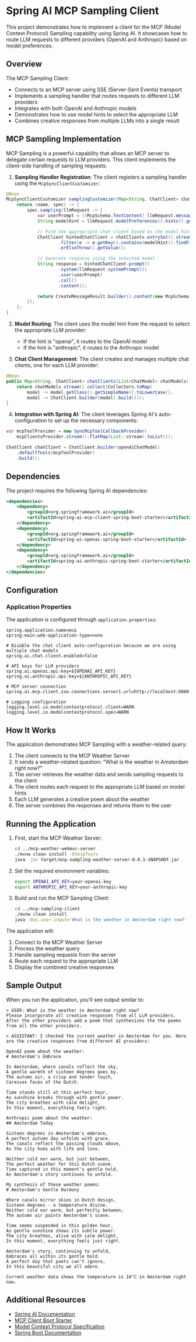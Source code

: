 # Spring AI MCP Sampling Client

This project demonstrates how to implement a client for the MCP (Model Context Protocol) Sampling capability using Spring AI. It showcases how to route LLM requests to different providers (OpenAI and Anthropic) based on model preferences.

## Overview

The MCP Sampling Client:
- Connects to an MCP server using SSE (Server-Sent Events) transport
- Implements a sampling handler that routes requests to different LLM providers
- Integrates with both OpenAI and Anthropic models
- Demonstrates how to use model hints to select the appropriate LLM
- Combines creative responses from multiple LLMs into a single result

## MCP Sampling Implementation

MCP Sampling is a powerful capability that allows an MCP server to delegate certain requests to LLM providers. This client implements the client-side handling of sampling requests:

1. **Sampling Handler Registration**: The client registers a sampling handler using the `McpSyncClientCustomizer`:

```java
@Bean
McpSyncClientCustomizer samplingCustomizer(Map<String, ChatClient> chatClients) {
    return (name, spec) -> {
        spec.sampling(llmRequest -> {
            var userPrompt = ((McpSchema.TextContent) llmRequest.messages().get(0).content()).text();
            String modelHint = llmRequest.modelPreferences().hints().get(0).name();

            // Find the appropriate chat client based on the model hint
            ChatClient hintedChatClient = chatClients.entrySet().stream()
                    .filter(e -> e.getKey().contains(modelHint)).findFirst()
                    .orElseThrow().getValue();

            // Generate response using the selected model
            String response = hintedChatClient.prompt()
                    .system(llmRequest.systemPrompt())
                    .user(userPrompt)
                    .call()
                    .content();

            return CreateMessageResult.builder().content(new McpSchema.TextContent(response)).build();
        });
    };
}
```

2. **Model Routing**: The client uses the model hint from the request to select the appropriate LLM provider:
   - If the hint is "openai", it routes to the OpenAI model
   - If the hint is "anthropic", it routes to the Anthropic model

3. **Chat Client Management**: The client creates and manages multiple chat clients, one for each LLM provider:

```java
@Bean
public Map<String, ChatClient> chatClients(List<ChatModel> chatModels) {
    return chatModels.stream().collect(Collectors.toMap(
        model -> model.getClass().getSimpleName().toLowerCase(),
        model -> ChatClient.builder(model).build()));
}
```

4. **Integration with Spring AI**: The client leverages Spring AI's auto-configuration to set up the necessary components:

```java
var mcpToolProvider = new SyncMcpToolCallbackProvider(
    mcpClientsProvider.stream().flatMap(List::stream).toList());

ChatClient chatClient = ChatClient.builder(openAiChatModel)
    .defaultTools(mcpToolProvider)
    .build();
```

## Dependencies

The project requires the following Spring AI dependencies:

```xml
<dependencies>
    <dependency>
        <groupId>org.springframework.ai</groupId>
        <artifactId>spring-ai-mcp-client-spring-boot-starter</artifactId>
    </dependency>
    <dependency>
        <groupId>org.springframework.ai</groupId>
        <artifactId>spring-ai-openai-spring-boot-starter</artifactId>
    </dependency>
    <dependency>
        <groupId>org.springframework.ai</groupId>
        <artifactId>spring-ai-anthropic-spring-boot-starter</artifactId>
    </dependency>
</dependencies>
```

## Configuration

### Application Properties

The application is configured through `application.properties`:

```properties
spring.application.name=mcp
spring.main.web-application-type=none

# Disable the chat client auto-configuration because we are using multiple chat models
spring.ai.chat.client.enabled=false

# API keys for LLM providers
spring.ai.openai.api-key=${OPENAI_API_KEY}
spring.ai.anthropic.api-key=${ANTHROPIC_API_KEY}

# MCP server connection
spring.ai.mcp.client.sse.connections.server1.url=http://localhost:8080

# Logging configuration
logging.level.io.modelcontextprotocol.client=WARN
logging.level.io.modelcontextprotocol.spec=WARN
```

## How It Works

The application demonstrates MCP Sampling with a weather-related query:

1. The client connects to the MCP Weather Server
2. It sends a weather-related question: "What is the weather in Amsterdam right now?"
3. The server retrieves the weather data and sends sampling requests to the client
4. The client routes each request to the appropriate LLM based on model hints
5. Each LLM generates a creative poem about the weather
6. The server combines the responses and returns them to the user

## Running the Application

1. First, start the MCP Weather Server:
   ```bash
   cd ../mcp-weather-webmvc-server
   ./mvnw clean install -DskipTests
   java -jar target/mcp-sampling-weather-server-0.0.1-SNAPSHOT.jar
   ```

2. Set the required environment variables:
   ```bash
   export OPENAI_API_KEY=your-openai-key
   export ANTHROPIC_API_KEY=your-anthropic-key
   ```

3. Build and run the MCP Sampling Client:
   ```bash
   cd ../mcp-sampling-client
   ./mvnw clean install
   java -Dai.user.input='What is the weather in Amsterdam right now?' -jar target/mcp-sampling-client-0.0.1-SNAPSHOT.jar
   ```

The application will:
1. Connect to the MCP Weather Server
2. Process the weather query
3. Handle sampling requests from the server
4. Route each request to the appropriate LLM
5. Display the combined creative responses

## Sample Output

When you run the application, you'll see output similar to:

```
> USER: What is the weather in Amsterdam right now?
Please incorporate all creative responses from all LLM providers.
After the other providers add a poem that synthesizes the the poems from all the other providers.

> ASSISTANT: I checked the current weather in Amsterdam for you. Here are the creative responses from different AI providers:

OpenAI poem about the weather:
# Amsterdam's Embrace

In Amsterdam, where canals reflect the sky,
A gentle warmth of sixteen degrees goes by.
The autumn air, a crisp and tender touch,
Caresses faces of the Dutch.

Time stands still at this perfect hour,
As sunshine breaks through with gentle power.
The city breathes with calm delight,
In this moment, everything feels right.

Anthropic poem about the weather:
## Amsterdam Today

Sixteen degrees in Amsterdam's embrace,
A perfect autumn day unfolds with grace.
The canals reflect the passing clouds above,
As the city hums with life and love.

Neither cold nor warm, but just between,
The perfect weather for this Dutch scene.
Time captured in this moment's gentle hold,
As Amsterdam's story continues to unfold.

My synthesis of these weather poems:
# Amsterdam's Gentle Harmony

Where canals mirror skies in Dutch design,
Sixteen degrees - a temperature divine.
Neither cold nor warm, but perfectly between,
The autumn air paints Amsterdam's scene.

Time seems suspended in this golden hour,
As gentle sunshine shows its subtle power.
The city breathes, alive with calm delight,
In this moment, everything feels just right.

Amsterdam's story, continuing to unfold,
Embraces all within its gentle hold.
A perfect day that poets can't ignore,
In this beautiful city we all adore.

Current weather data shows the temperature is 16°C in Amsterdam right now.
```

## Additional Resources

* [Spring AI Documentation](https://docs.spring.io/spring-ai/reference/)
* [MCP Client Boot Starter](https://docs.spring.io/spring-ai/reference/api/mcp/mcp-client-boot-starter-docs.html)
* [Model Context Protocol Specification](https://modelcontextprotocol.github.io/specification/)
* [Spring Boot Documentation](https://docs.spring.io/spring-boot/docs/current/reference/html/)
